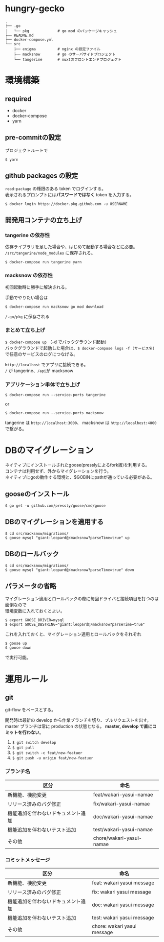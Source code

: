 # hungry-gecko

```
.
├── .go
│   └── pkg             # go mod のパッケージキャッシュ
├── README.md
├── docker-compose.yml
└── src
    ├── enigma          # nginx の設定ファイル
    ├── macksnow        # go のサーバサイドプロジェクト
    └── tangerine       # nuxtのフロントエンドプロジェクト
```

# 環境構築

## required

- docker
- docker-compose
- yarn

## pre-commitの設定

プロジェクトルートで

`$ yarn`

## github packages の設定

`read:package` の権限のある token でログインする。  
表示されるプロンプトには**パスワードではなく** token を入力する。

`$ docker login https://docker.pkg.github.com -u USERNAME`

## 開発用コンテナの立ち上げ

### tangerine の依存性

依存ライブラリを足した場合や、はじめて起動する場合などに必要。  
`/src/tangerine/node_modules` に保存される。

`$ docker-compose run tangerine yarn`

### macksnow の依存性

初回起動時に勝手に解決される。

手動でやりたい場合は

`$ docker-compose run macksnow go mod download`

`/.go/pkg` に保存される

### まとめて立ち上げ

`$ docker-compose up` （-d でバックグラウンド起動）  
バックグラウンドで起動した場合は、`$ docker-compose logs -f (サービス名)` で任意のサービスのログにつなげる。

`http://localhost` でアプリに接続できる。  
`/` が tangerine、`/api`が macksnow

### アプリケーション単体で立ち上げ

`$ docker-compose run --service-ports tangerine`

or

`$ docker-compose run --service-ports macksnow`

tangerine は `http://localhost:3000`、
macksnow は `http://localhost:4000` で繋がる。

# DBのマイグレーション

ネイティブにインストールされたgoose(presslyによるfork版)を利用する。  
コンテナは利用せず、外からマイグレーションを行う。  
ネイティブにgoの動作する環境と、$GOBINにpathが通っている必要がある。

## gooseのインストール

`$ go get -u github.com/pressly/goose/cmd/goose`

## DBのマイグレーションを適用する

`$ cd src/macksnow/migrations/`  
`$ goose mysql "giant:leopard@/macksnow?parseTime=true" up`

## DBのロールバック

`$ cd src/macksnow/migrations/`  
`$ goose mysql "giant:leopard@/macksnow?parseTime=true" down`

## パラメータの省略

マイグレーション適用とロールバックの際に毎回ドライバと接続項目を打つのは面倒なので  
環境変数に入れておくとよい。

`$ export GOOSE_DRIVER=mysql`  
`$ export GOOSE_DBSTRING="giant:leopard@/macksnow?parseTime=true"`

これを入れておくと、マイグレーション適用とロールバックをそれぞれ

`$ goose up`  
`$ goose down`

で実行可能。

# 運用ルール

## git

git-flow をベースとする。

開発時は最新の develop から作業ブランチを切り、プルリクエストを出す。
master ブランチは常に production の状態となる。
**master, develop で直にコミットを行わない**。

1. `$ git switch develop`
1. `$ git pull`
1. `$ git switch -c feat/new-featuer`
1. `$ git push -u origin feat/new-featuer`

### ブランチ名

| 区分                               | 命名                     |
| ---------------------------------- | ------------------------ |
| 新機能、機能変更                   | feat/wakari-yasui-namae  |
| リリース済みのバグ修正             | fix/wakari-yasui-namae   |
| 機能追加を伴わないドキュメント追加 | doc/wakari-yasui-namae   |
| 機能追加を伴わないテスト追加       | test/wakari-yasui-namae  |
| その他                             | chore/wakari-yasui-namae |

### コミットメッセージ

| 区分                               | 命名                        |
| ---------------------------------- | --------------------------- |
| 新機能、機能変更                   | feat: wakari yasui message  |
| リリース済みのバグ修正             | fix: wakari yasui message   |
| 機能追加を伴わないドキュメント追加 | doc: wakari yasui message   |
| 機能追加を伴わないテスト追加       | test: wakari yasui message  |
| その他                             | chore: wakari yasui message |
